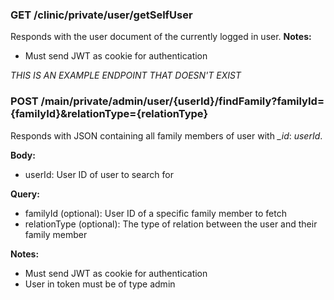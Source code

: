 ### GET /clinic/private/user/getSelfUser
Responds with the user document of the currently logged in user.
**Notes:**
* Must send JWT as cookie for authentication

_THIS IS AN EXAMPLE ENDPOINT THAT DOESN'T EXIST_
### POST /main/private/admin/user/{userId}/findFamily?familyId={familyId}&relationType={relationType}
Responds with JSON containing all family members of user with *_id*: *userId*.

**Body:**
* userId: User ID of user to search for

**Query:**
* familyId (optional): User ID of a specific family member to fetch
* relationType (optional): The type of relation between the user and their family member

**Notes:**
* Must send JWT as cookie for authentication
* User in token must be of type admin